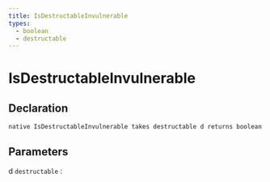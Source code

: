 ```yaml
---
title: IsDestructableInvulnerable
types:
  - boolean
  - destructable
---
```


# IsDestructableInvulnerable

## Declaration

```jass
native IsDestructableInvulnerable takes destructable d returns boolean
```

## Parameters
d `destructable`
: 

